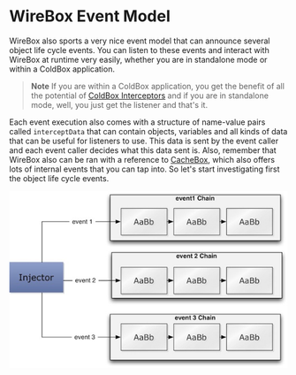 # WireBox Event Model

WireBox also sports a very nice event model that can announce several object life cycle events. You can listen to these events and interact with WireBox at runtime very easily, whether you are in standalone mode or within a ColdBox application. 

> **Note** If you are within a ColdBox application, you get the benefit of all the potential of [ColdBox Interceptors](http://coldbox.ortusbooks.com/content/interceptors/interceptors.html) and if you are in standalone mode, well, you just get the listener and that's it. 

Each event execution also comes with a structure of name-value pairs called `interceptData` that can contain objects, variables and all kinds of data that can be useful for listeners to use. This data is sent by the event caller and each event caller decides what this data sent is. Also, remember that WireBox also can be ran with a reference to [CacheBox](http://cachebox.ortusbooks.com), which also offers lots of internal events that you can tap into. So let's start investigating first the object life cycle events.

<img src="../images/event_Model.jpg">

